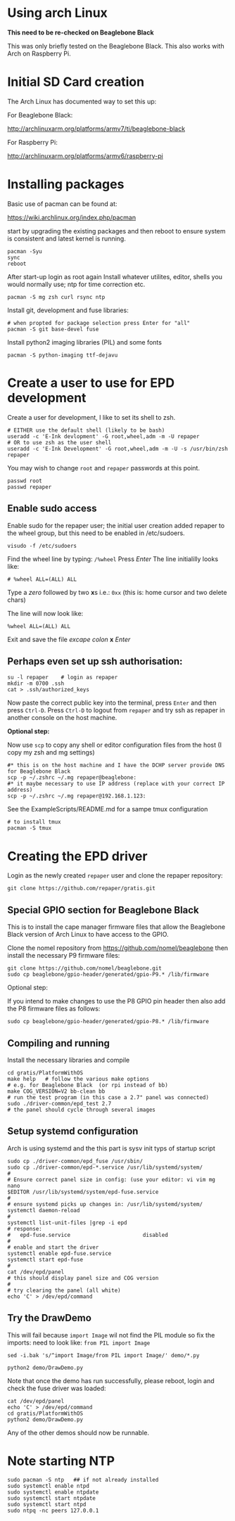 # Using arch Linux

**This need to be re-checked on Beaglebone Black**

This was only briefly tested on the Beaglebone Black.  This also
works with Arch on Raspberry Pi.


# Initial SD Card creation

The Arch Linux has documented way to set this up:

For Beaglebone Black:

http://archlinuxarm.org/platforms/armv7/ti/beaglebone-black

For Raspberry Pi:

http://archlinuxarm.org/platforms/armv6/raspberry-pi


# Installing packages

Basic use of pacman can be found at:

https://wiki.archlinux.org/index.php/pacman

start by upgrading the existing packages and then reboot to ensure
system is consistent and latest kernel is running.

~~~~~
pacman -Syu
sync
reboot
~~~~~

After start-up login as root again Install whatever utilites, editor,
shells you would normally use; ntp for time correction etc.

~~~~~
pacman -S mg zsh curl rsync ntp
~~~~~

Install git, development and fuse libraries:

~~~~~
# when propted for package selection press Enter for "all"
pacman -S git base-devel fuse
~~~~~

Install python2 imaging libraries (PIL) and some fonts

~~~~~
pacman -S python-imaging ttf-dejavu
~~~~~

# Create a user to use for EPD development

Create a user for development, I like to set its shell to zsh.

~~~~~
# EITHER use the default shell (likely to be bash)
useradd -c 'E-Ink devlopment' -G root,wheel,adm -m -U repaper
# OR to use zsh as the user shell
useradd -c 'E-Ink Development' -G root,wheel,adm -m -U -s /usr/bin/zsh repaper
~~~~~

You may wish to change `root` and `repaper` passwords at this point.

~~~~~
passwd root
passwd repaper
~~~~~

## Enable sudo access

Enable sudo for the repaper user; the initial user creation added
repaper to the wheel group, but this need to be enabled in
/etc/sudoers.

~~~~~
visudo -f /etc/sudoers
~~~~~

Find the wheel line by typing: `/%wheel`
Press *Enter*
The line initialilly looks like:

~~~~~
# %wheel ALL=(ALL) ALL
~~~~~

Type a *zero* followed by two **x**s  i.e.: `0xx`
(this is: home cursor and two delete chars)

The line will now look like:

~~~~~
%wheel ALL=(ALL) ALL
~~~~~

Exit and save the file *excape* *colon* **x** *Enter*

## Perhaps even set up ssh authorisation:

~~~~~
su -l repaper    # login as repaper
mkdir -m 0700 .ssh
cat > .ssh/authorized_keys
~~~~~

Now paste the correct public key into the terminal, press `Enter` and
then press `Ctrl-D`.  Press `Ctrl-D` to logout from `repaper` and try
ssh as repaper in another console on the host machine.

**Optional step:**

Now use `scp` to copy any shell or editor configuration files from the host
(I copy my zsh and mg settings)

~~~~~
#* this is on the host machine and I have the DCHP server provide DNS for Beaglebone Black
scp -p ~/.zshrc ~/.mg repaper@beaglebone:
#* it maybe necessary to use IP address (replace with your correct IP address)
scp -p ~/.zshrc ~/.mg repaper@192.168.1.123:
~~~~~

See the ExampleScripts/README.md for a sampe tmux configuration

~~~~~
# to install tmux
pacman -S tmux
~~~~~

# Creating the EPD driver

Login as the newly created `repaper` user and clone the repaper repository:

~~~~~
git clone https://github.com/repaper/gratis.git
~~~~~

## Special GPIO section for Beaglebone Black

This is to install the cape manager firmware files that allow the
Beaglebone Black version of Arch Linux to have access to the GPIO.

Clone the nomel repository from https://github.com/nomel/beaglebone
then install the necessary P9 firmware files:

~~~~~
git clone https://github.com/nomel/beaglebone.git
sudo cp beaglebone/gpio-header/generated/gpio-P9.* /lib/firmware
~~~~~

Optional step:

If you intend to make changes to use the P8 GPIO pin header then also
add the P8 firmware files as follows:

~~~~~
sudo cp beaglebone/gpio-header/generated/gpio-P8.* /lib/firmware
~~~~~


## Compiling and running

Install the necessary libraries and compile

~~~~~
cd gratis/PlatformWithOS
make help   # follow the various make options
# e.g. for Beaglebone Black  (or rpi instead of bb)
make COG_VERSION=V2 bb-clean bb
# run the test program (in this case a 2.7" panel was connected)
sudo ./driver-common/epd_test 2.7
# the panel should cycle through several images
~~~~~

## Setup systemd configuration

Arch is using systemd and the this part is sysv init typs of startup script

~~~~~
sudo cp ./driver-common/epd_fuse /usr/sbin/
sudo cp ./driver-common/epd-*.service /usr/lib/systemd/system/
#
# Ensure correct panel size in config: (use your editor: vi vim mg nano
$EDITOR /usr/lib/systemd/system/epd-fuse.service
#
# ensure systemd picks up changes in: /usr/lib/systemd/system/
systemctl daemon-reload
#
systemctl list-unit-files |grep -i epd
# response:
#   epd-fuse.service                       disabled
#
# enable and start the driver
systemctl enable epd-fuse.service
systemctl start epd-fuse
#
cat /dev/epd/panel
# this should display panel size and COG version
#
# try clearing the panel (all white)
echo 'C' > /dev/epd/command
~~~~~

## Try the DrawDemo

This will fail because `import Image` wil not find the PIL module
so fix the imports: need to look like: `from PIL import Image`

~~~~~
sed -i.bak 's/^import Image/from PIL import Image/' demo/*.py
~~~~~

~~~~~
python2 demo/DrawDemo.py
~~~~~

Note that once the demo has run successfully, please reboot, login and
check the fuse driver was loaded:

~~~~~
cat /dev/epd/panel
echo 'C' > /dev/epd/command
cd gratis/PlatformWithOS
python2 demo/DrawDemo.py
~~~~~

Any of the other demos should now be runnable.


# Note starting NTP

~~~~~
sudo pacman -S ntp   ## if not already installed
sudo systemctl enable ntpd
sudo systemctl enable ntpdate
sudo systemctl start ntpdate
sudo systemctl start ntpd
sudo ntpq -nc peers 127.0.0.1
~~~~~
